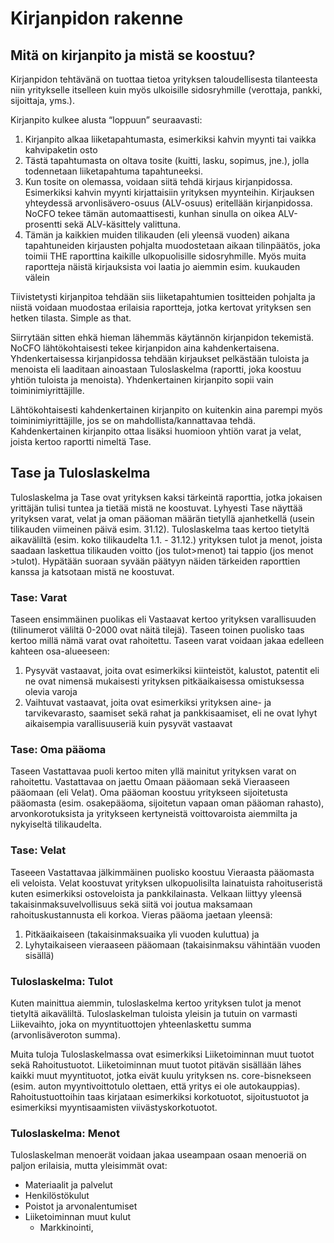 # Kirjanpidon rakenne

## Mitä on kirjanpito ja mistä se koostuu?

Kirjanpidon tehtävänä on tuottaa tietoa yrityksen taloudellisesta tilanteesta niin yritykselle itselleen kuin myös ulkoisille sidosryhmille (verottaja, pankki, sijoittaja, yms.).

Kirjanpito kulkee alusta “loppuun” seuraavasti:

1. Kirjanpito alkaa liiketapahtumasta, esimerkiksi kahvin myynti tai vaikka kahvipaketin osto
2. Tästä tapahtumasta on oltava tosite (kuitti, lasku, sopimus, jne.), jolla todennetaan liiketapahtuma tapahtuneeksi.
3. Kun tosite on olemassa, voidaan siitä tehdä kirjaus kirjanpidossa. Esimerkiksi kahvin myynti kirjattaisiin yrityksen myynteihin. Kirjauksen yhteydessä arvonlisävero-osuus (ALV-osuus) eritellään kirjanpidossa. NoCFO tekee tämän automaattisesti, kunhan sinulla on oikea ALV-prosentti sekä ALV-käsittely valittuna.
4. Tämän ja kaikkien muiden tilikauden (eli yleensä vuoden) aikana tapahtuneiden kirjausten pohjalta muodostetaan aikaan tilinpäätös, joka toimii THE raporttina kaikille ulkopuolisille sidosryhmille. Myös muita raportteja näistä kirjauksista voi laatia jo aiemmin esim. kuukauden välein

Tiivistetysti kirjanpitoa tehdään siis liiketapahtumien tositteiden pohjalta ja niistä voidaan muodostaa erilaisia raportteja, jotka kertovat yrityksen sen hetken tilasta. Simple as that.

Siirrytään sitten ehkä hieman lähemmäs käytännön kirjanpidon tekemistä. NoCFO lähtökohtaisesti tekee kirjanpidon aina kahdenkertaisena. Yhdenkertaisessa kirjanpidossa tehdään kirjaukset pelkästään tuloista ja menoista eli laaditaan ainoastaan Tuloslaskelma (raportti, joka koostuu yhtiön tuloista ja menoista). Yhdenkertainen kirjanpito sopii vain toiminimiyrittäjille.

Lähtökohtaisesti kahdenkertainen kirjanpito on kuitenkin aina parempi myös toiminimiyrittäjille, jos se on mahdollista/kannattavaa tehdä. Kahdenkertainen kirjanpito ottaa lisäksi huomioon yhtiön varat ja velat, joista kertoo raportti nimeltä Tase.

## Tase ja Tuloslaskelma

Tuloslaskelma ja Tase ovat yrityksen kaksi tärkeintä raporttia, jotka jokaisen yrittäjän tulisi tuntea ja tietää mistä ne koostuvat. Lyhyesti Tase näyttää yrityksen varat, velat ja oman pääoman määrän tietyllä ajanhetkellä (usein tilikauden viimeinen päivä esim. 31.12). Tuloslaskelma taas kertoo tietyltä aikaväliltä (esim. koko tilikaudelta 1.1. - 31.12.) yrityksen tulot ja menot, joista saadaan laskettua tilikauden voitto (jos tulot>menot) tai tappio (jos menot >tulot). Hypätään suoraan syvään päätyyn näiden tärkeiden raporttien kanssa ja katsotaan mistä ne koostuvat.

### Tase: Varat

Taseen ensimmäinen puolikas eli Vastaavat kertoo yrityksen varallisuuden (tilinumerot väliltä 0-2000 ovat näitä tilejä). Taseen toinen puolisko taas kertoo millä nämä varat ovat rahoitettu. Taseen varat voidaan jakaa edelleen kahteen osa-alueeseen:

1. Pysyvät vastaavat, joita ovat esimerkiksi kiinteistöt, kalustot, patentit eli ne ovat nimensä mukaisesti yrityksen pitkäaikaisessa omistuksessa olevia varoja
2. Vaihtuvat vastaavat, joita ovat esimerkiksi yrityksen aine- ja tarvikevarasto, saamiset sekä rahat ja pankkisaamiset, eli ne ovat lyhyt aikaisempia varallisuuseriä kuin pysyvät vastaavat

### Tase: Oma pääoma

Taseen Vastattavaa puoli kertoo miten yllä mainitut yrityksen varat on rahoitettu. Vastattavaa on jaettu Omaan pääomaan sekä Vieraaseen pääomaan (eli Velat). Oma pääoman koostuu yritykseen sijoitetusta pääomasta (esim. osakepääoma, sijoitetun vapaan oman pääoman rahasto), arvonkorotuksista ja yritykseen kertyneistä voittovaroista aiemmilta ja nykyiseltä tilikaudelta.

### Tase: Velat

Taseeen Vastattavaa jälkimmäinen puolisko koostuu Vieraasta pääomasta eli veloista. Velat koostuvat yrityksen ulkopuolisilta lainatuista rahoituseristä kuten esimerkiksi ostoveloista ja pankkilainasta. Velkaan liittyy yleensä takaisinmaksuvelvollisuus sekä siitä voi joutua maksamaan rahoituskustannusta eli korkoa. Vieras pääoma jaetaan yleensä:

1. Pitkäaikaiseen (takaisinmaksuaika yli vuoden kuluttua) ja
2. Lyhytaikaiseen vieraaseen pääomaan (takaisinmaksu vähintään vuoden sisällä)

### Tuloslaskelma: Tulot

Kuten mainittua aiemmin, tuloslaskelma kertoo yrityksen tulot ja menot tietyltä aikaväliltä. Tuloslaskelman tuloista yleisin ja tutuin on varmasti Liikevaihto, joka on myyntituottojen yhteenlaskettu summa (arvonlisäveroton summa).

Muita tuloja Tuloslaskelmassa ovat esimerkiksi Liiketoiminnan muut tuotot sekä Rahoitustuotot. Liiketoiminnan muut tuotot pitävän sisällään lähes kaikki muut myyntituotot, jotka eivät kuulu yrityksen ns. core-bisnekseen (esim. auton myyntivoittotulo olettaen, että yritys ei ole autokauppias). Rahoitustuottoihin taas kirjataan esimerkiksi korkotuotot, sijoitustuotot ja esimerkiksi myyntisaamisten viivästyskorkotuotot.

### Tuloslaskelma: Menot

Tuloslaskelman menoerät voidaan jakaa useampaan osaan menoeriä on paljon erilaisia, mutta yleisimmät ovat:

- Materiaalit ja palvelut
- Henkilöstökulut
- Poistot ja arvonalentumiset
- Liiketoiminnan muut kulut
  - Markkinointi,
